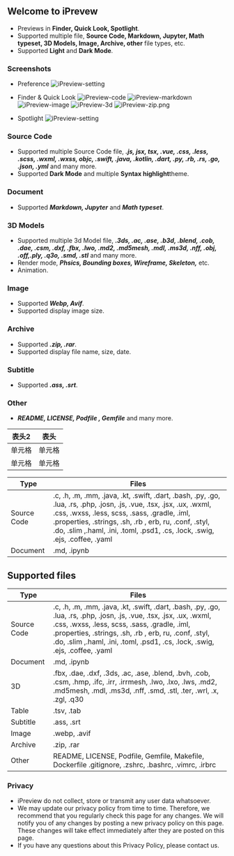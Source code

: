 ## Welcome to iPrevew

- Previews in **Finder, Quick Look, Spotlight**.
- Supported multiple file, **Source Code, Markdown, Jupyter, Math typeset, 3D Models, Image, Archive, other** file types, etc.
- Supported **Light** and **Dark Mode**.

### Screenshots
- Preference
  ![iPreview-setting](https://i.loli.net/2020/06/24/X34H5aZtgoND7wn.png)
  
- Finder & Quick Look
  ![iPreview-code](https://i.loli.net/2020/06/24/7jL6OIC5xtWdnFb.png)
  ![iPreview-markdown](https://i.loli.net/2020/06/24/TMbfoPJyurAqwxU.png)
  ![iPreview-image](https://i.loli.net/2020/06/24/9qmNRkbDwZ7snfG.png)
  ![iPreview-3d](https://i.loli.net/2020/06/24/ZOH19xeaGWncIfr.png)
  ![iPreview-zip.png](https://i.loli.net/2020/11/06/Ri1I89v2VK7plky.png)
- Spotlight
  ![iPreview-setting](https://i.loli.net/2020/06/24/8PwYg9bKBjLtTOp.png)


### Source Code
- Supported multiple Source Code file, ***.js, jsx, tsx, .vue, .css, .less, .scss, .wxml, .wxss, objc, .swift, .java, .kotlin, .dart, .py, .rb, .rs, .go, .json, .yml*** and many more.
- Supported **Dark Mode** and multiple **Syntax highlight**theme.

### Document
- Supported ***Markdown, Jupyter*** and ***Math typeset***.

### 3D Models
- Supported multiple 3d Model file, ***.3ds, .ac, .ase, .b3d, .blend, .cob, .dae, .csm, .dxf, .fbx, .lwo, .md2, .md5mesh, .mdl, .ms3d, .nff, .obj, .off,.ply, .q3o, .smd, .stl*** and many more.
- Render mode, ***Phsics, Bounding boxes, Wireframe, Skeleton,*** etc.
- Animation.

### Image
- Supported ***Webp, Avif***.
- Supported display image size.

### Archive
- Supported ***.zip, .rar***.
- Supported display file name, size, date.

### Subtitle
- Supported ***.ass, .srt***.

### Other
- ***README, LICENSE, Podfile , Gemfile*** and many more.

|  表头2   | 表头  |
|  -  | -  |
| 单元格  | 单元格 |
| 单元格  | 单元格 |


| Type | Files |
| - | - |
| Source Code | .c, .h, .m, .mm, .java, .kt, .swift, .dart, .bash, .py, .go, .lua, .rs, .php,  .josn, .js, .vue,  .tsx, .jsx, .ux, .wxml, .css, .wxss, .less, scss, .sass, .gradle, .iml, .properties, .strings, .sh, .rb , erb, ru, .conf, .styl, .do, .slim ,.haml, .ini, .toml, .psd1, .cs, .lock, .swig, .ejs, .coffee, .yaml |
| Document | .md, .ipynb |

## Supported files

| Type | Files |
| - | - |
| Source Code | .c, .h, .m, .mm, .java, .kt, .swift, .dart, .bash, .py, .go, .lua, .rs, .php,  .josn, .js, .vue,  .tsx, .jsx, .ux, .wxml, .css, .wxss, .less, scss, .sass, .gradle, .iml, .properties, .strings, .sh, .rb , erb, ru, .conf, .styl, .do, .slim ,.haml, .ini, .toml, .psd1, .cs, .lock, .swig, .ejs, .coffee, .yaml |
| Document | .md, .ipynb |
| 3D | .fbx, .dae, .dxf, .3ds, .ac, .ase, .blend, .bvh, .cob, .csm, .hmp, .ifc, .irr, .irrmesh, .lwo, .lxo, .lws, .md2, .md5mesh, .mdl, .ms3d, .nff, .smd, .stl, .ter, .wrl, .x, .zgl, .q30 |
| Table | .tsv, .tab |
| Subtitle | .ass, .srt |
| Image | .webp, .avif |
| Archive | .zip, .rar |
| Other | README, LICENSE, Podfile, Gemfile, Makefile, Dockerfile .gitignore, .zshrc, .bashrc, .vimrc, .irbrc |


### Privacy
- iPreview do not collect, store or transmit any user data whatsoever.
- We may update our privacy policy from time to time. Therefore, we recommend that you regularly check this page for any changes. We will notify you of any changes by posting a new privacy policy on this page. These changes will take effect immediately after they are posted on this page.
- If you have any questions about this Privacy Policy, please contact us.
